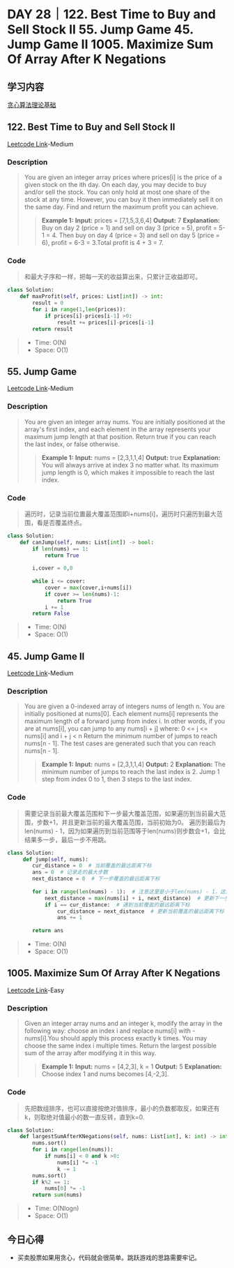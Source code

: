 # DAY 28｜122. Best Time to Buy and Sell Stock II 55. Jump Game 45. Jump Game II 1005. Maximize Sum Of Array After K Negations
## 学习内容
[贪心算法理论基础](https://programmercarl.com/%E8%B4%AA%E5%BF%83%E7%AE%97%E6%B3%95%E7%90%86%E8%AE%BA%E5%9F%BA%E7%A1%80.html)
## 122. Best Time to Buy and Sell Stock II
[Leetcode Link](https://leetcode.cn/problems/best-time-to-buy-and-sell-stock-ii/description/)-Medium
### Description
>You are given an integer array prices where prices[i] is the price of a given stock on the ith day.
>On each day, you may decide to buy and/or sell the stock. You can only hold at most one share of the stock at any time. However, you can buy it then immediately sell it on the same day.
>Find and return the maximum profit you can achieve.
>>**Example 1:**
>>**Input:**
>>prices = [7,1,5,3,6,4]
>>**Output:**
>>7
>>**Explanation:** Buy on day 2 (price = 1) and sell on day 3 (price = 5), profit = 5-1 = 4.
>>Then buy on day 4 (price = 3) and sell on day 5 (price = 6), profit = 6-3 = 3.Total profit is 4 + 3 = 7.
### Code
>和最大子序和一样，把每一天的收益算出来，只累计正收益即可。
```python
class Solution:
    def maxProfit(self, prices: List[int]) -> int:
        result = 0
        for i in range(1,len(prices)):
            if prices[i]-prices[i-1] >0:
                result += prices[i]-prices[i-1]
        return result
```
> - Time: O(N)
> - Space: O(1)
## 55. Jump Game
[Leetcode Link](https://leetcode.cn/problems/jump-game/description/)-Medium
### Description
>You are given an integer array nums. You are initially positioned at the array's first index, and each element in the array represents your maximum jump length at that position.
>Return true if you can reach the last index, or false otherwise.
>>**Example 1:**
>>**Input:**
>>nums = [2,3,1,1,4]
>>**Output:**
>>true
>>**Explanation:** You will always arrive at index 3 no matter what. Its maximum jump length is 0, which makes it impossible to reach the last index.
### Code
>遍历时，记录当前位置最大覆盖范围即i+nums[i]，遍历时只遍历到最大范围，看是否覆盖终点。
```python
class Solution:
    def canJump(self, nums: List[int]) -> bool:
        if len(nums) == 1:
            return True
        
        i,cover = 0,0
    
        while i <= cover:
            cover = max(cover,i+nums[i])
            if cover >= len(nums)-1:
                return True
            i += 1
        return False
```
> - Time: O(N)
> - Space: O(1)
## 45. Jump Game II
[Leetcode Link](https://leetcode.cn/problems/jump-game-ii/description/)-Medium
### Description
>You are given a 0-indexed array of integers nums of length n. You are initially positioned at nums[0].
>Each element nums[i] represents the maximum length of a forward jump from index i. In other words, if you are at nums[i], you can jump to any nums[i + j] where:
>0 <= j <= nums[i] and i + j < n
>Return the minimum number of jumps to reach nums[n - 1]. The test cases are generated such that you can reach nums[n - 1].
>>**Example 1:**
>>**Input:**
>>nums = [2,3,1,1,4]
>>**Output:**
>>2
>>**Explanation:** The minimum number of jumps to reach the last index is 2. Jump 1 step from index 0 to 1, then 3 steps to the last index.
### Code
>需要记录当前最大覆盖范围和下一步最大覆盖范围，如果遍历到当前最大范围，步数+1，并且更新当前的最大覆盖范围，当前初始为0。
>遍历到最后为len(nums) - 1，因为如果遍历到当前范围等于len(nums)则步数会+1，会比结果多一步，最后一步不用跳。
```python
class Solution:
     def jump(self, nums):
        cur_distance = 0  # 当前覆盖的最远距离下标
        ans = 0  # 记录走的最大步数
        next_distance = 0  # 下一步覆盖的最远距离下标
        
        for i in range(len(nums) - 1):  # 注意这里是小于len(nums) - 1，这是关键所在
            next_distance = max(nums[i] + i, next_distance)  # 更新下一步覆盖的最远距离下标
            if i == cur_distance:  # 遇到当前覆盖的最远距离下标
                cur_distance = next_distance  # 更新当前覆盖的最远距离下标
                ans += 1
        
        return ans
```
> - Time: O(N)
> - Space: O(1)
## 1005. Maximize Sum Of Array After K Negations
[Leetcode Link](https://leetcode.cn/problems/maximize-sum-of-array-after-k-negations/description/)-Easy
### Description
>Given an integer array nums and an integer k, modify the array in the following way:
>choose an index i and replace nums[i] with -nums[i].You should apply this process exactly k times. You may choose the same index i multiple times.
>Return the largest possible sum of the array after modifying it in this way.
>>**Example 1:**
>>**Input:**
>>nums = [4,2,3], k = 1
>>**Output:**
>>5
>>**Explanation:** Choose index 1 and nums becomes [4,-2,3].
### Code
>先把数组排序，也可以直接按绝对值排序，最小的负数都取反，如果还有k，则取绝对值最小的数一直反转，直到k=0.
```python
class Solution:
    def largestSumAfterKNegations(self, nums: List[int], k: int) -> int:
        nums.sort()
        for i in range(len(nums)):
            if nums[i] < 0 and k >0:
                nums[i] *= -1
                k -= 1
        nums.sort()
        if k%2 == 1:
            nums[0] *= -1
        return sum(nums)
```
> - Time: O(Nlogn)
> - Space: O(1)
## 今日心得
- 买卖股票如果用贪心，代码就会很简单。跳跃游戏的思路需要牢记。
